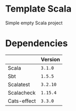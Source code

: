 # Template Scala

Simple empty Scala project

# Dependencies


|                |Version                          
|----------------|----------------|
|Scala           |`3.1.0`         |
|Sbt             |`1.5.5`         |
|Scalatest       |`3.2.10`        |
|Scalacheck      |`1.15.4`        |
|Cats-effect     |`3.3.0`         |

